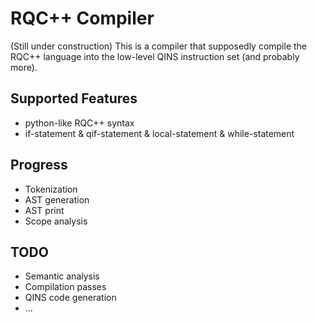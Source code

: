 # RQC++ Compiler
(Still under construction)
This is a compiler that supposedly compile the RQC++ language into the low-level QINS instruction set (and probably more). 

## Supported Features
* python-like RQC++ syntax
* if-statement & qif-statement & local-statement & while-statement

## Progress
* Tokenization
* AST generation
* AST print
* Scope analysis

## TODO
* Semantic analysis
* Compilation passes
* QINS code generation
* ...